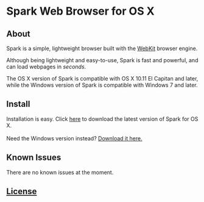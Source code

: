 # Spark Web Browser for OS X

## About
Spark is a simple, lightweight browser built with the [WebKit](https://webkit.org) browser engine.

Although being lightweight and easy-to-use, Spark is fast and powerful, and can load webpages in *seconds*.

The OS X version of Spark is compatible with OS X 10.11 El Capitan and later, while the Windows version of Spark is compatible with Windows 7 and later.

## Install
Installation is easy. Click [here](https://github.com/insleep/spark-web-browser/releases/) to download the latest version of Spark for OS X.<br /><br />
Need the Windows version instead? [Download it here.](https://github.com/insleep/SparkWebBrowser-Windows/releases/)

## Known Issues
There are no known issues at the moment.

## [License](https://github.com/insleep/SparkWebBrowser-Windows/blob/master/LICENSE)
